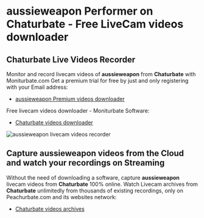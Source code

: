 # aussieweapon Performer on Chaturbate - Free LiveCam videos downloader

## Chaturbate Live Videos Recorder

Monitor and record livecam videos of **aussieweapon** from **Chaturbate** with Moniturbate.com
Get a premium trial for free by just and only registering with your Email address:
* [aussieweapon Premium videos downloader](https://moniturbate.com/request-demo-licence-key.html)

Free livecam videos downloader - Moniturbate Software:
* [Chaturbate videos downloader](https://moniturbate.com/moniturbate-download-software.html)

![aussieweapon livecam videos recorder](https://peachurnet.com/templates/moniturbate-software.png)


## Capture aussieweapon videos from the Cloud and watch your recordings on Streaming

Without the need of downloading a software, capture **aussieweapon** livecam videos from **Chaturbate** 100% online.
Watch Livecam archives from **Chaturbate** unlimitedly from thousands of existing recordings, only on Peachurbate.com and its websites network:
* [Chaturbate videos archives](https://peachurnet.com/)